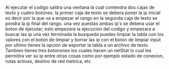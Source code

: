Al ejecutar el codigo saldra una ventana la cual contendra dos cajas de texto y cuatro botones. la primer caja de texto se debera poner la ip inicial es decir por la que va a empezar el rango
en la segunda caja de texto se pondra la ip final del rango. una vez puestas ambas ip's se debera usar el boton de ejecutar, esto empezara la ejecucion del codigo y empezara a buscar las ip
una vez terminada la busqueda puedes limpiar la tabla con los valores con el boton de limpiar y borrar las ip con el boton de limpiar input por ultimo tienes la opcion de exportar la tabla
a un archivo de texto. Tambien tienes tres botonones los cuales hacen un netStat lo cual les permitira ver su ip entre otras cosas como por ejemplo estado de conexion, rutas activas, destino de red metrica, etc
